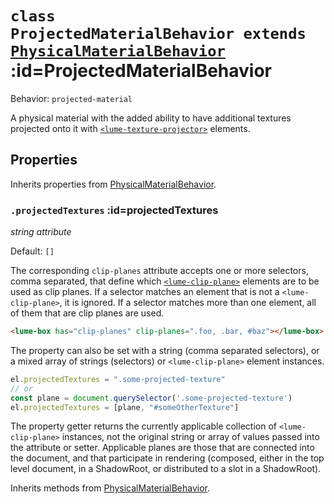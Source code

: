 
# <code>class <b>ProjectedMaterialBehavior</b> extends [PhysicalMaterialBehavior](PhysicalMaterialBehavior.md)</code> :id=ProjectedMaterialBehavior

Behavior: `projected-material`

A physical material with the added ability to have additional textures
projected onto it with
[`<lume-texture-projector>`](../../../textures/TextureProjector) elements.

## Properties

Inherits properties from [PhysicalMaterialBehavior](PhysicalMaterialBehavior.md).


### <code>.<b>projectedTextures</b></code> :id=projectedTextures

*string attribute*

Default: `[]`

The corresponding `clip-planes` attribute accepts one or more selectors,
comma separated, that define which
[`<lume-clip-plane>`](../../core/TextureProjector) elements are to be used as
clip planes. If a selector matches an element that is not a
`<lume-clip-plane>`, it is ignored. If a selector matches more than one
element, all of them that are clip planes are used.

```html
<lume-box has="clip-planes" clip-planes=".foo, .bar, #baz"></lume-box>
```

The property can also be set with a string (comma separated selectors),
or a mixed array of strings (selectors) or `<lume-clip-plane>` element
instances.

```js
el.projectedTextures = ".some-projected-texture"
// or
const plane = document.querySelector('.some-projected-texture')
el.projectedTextures = [plane, "#someOtherTexture"]
```

The property getter returns the currently applicable collection of
`<lume-clip-plane>` instances, not the original string or array of values
passed into the attribute or setter. Applicable planes are those that are
connected into the document, and that participate in rendering (composed,
either in the top level document, in a ShadowRoot, or distributed to a
slot in a ShadowRoot).
        



Inherits methods from [PhysicalMaterialBehavior](PhysicalMaterialBehavior.md).


        